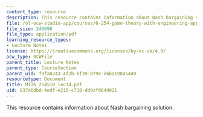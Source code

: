 ```yaml
---
content_type: resource
description: This resource contains information about Nash bargaining solution.
file: /ol-ocw-studio-app/courses/6-254-game-theory-with-engineering-applications-spring-2010/837a6dbd4edfe215c710dd0cf0649021_MIT6_254S10_lec14.pdf
file_size: 240698
file_type: application/pdf
learning_resource_types:
- Lecture Notes
license: https://creativecommons.org/licenses/by-nc-sa/4.0/
ocw_type: OCWFile
parent_title: Lecture Notes
parent_type: CourseSection
parent_uid: f9fa8243-4f2b-8f39-d79e-e6ba19845449
resourcetype: Document
title: MIT6_254S10_lec14.pdf
uid: 837a6dbd-4edf-e215-c710-dd0cf0649021
---
```

This resource contains information about Nash bargaining solution.